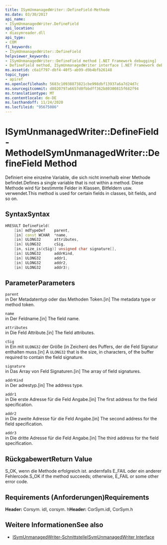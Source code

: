 ```yaml
---
title: ISymUnmanagedWriter::DefineField-Methode
ms.date: 03/30/2017
api_name:
- ISymUnmanagedWriter.DefineField
api_location:
- diasymreader.dll
api_type:
- COM
f1_keywords:
- ISymUnmanagedWriter::DefineField
helpviewer_keywords:
- ISymUnmanagedWriter::DefineField method [.NET Framework debugging]
- DefineField method, ISymUnmanagedWriter interface [.NET Framework debugging]
ms.assetid: c6a1f797-dbf4-40f5-ab99-d9b4bfb26148
topic_type:
- apiref
ms.openlocfilehash: 5683c10938873821cbe998dbf13937a6a7d24d7c
ms.sourcegitcommit: d8020797a6657d0fbbdff362b80300815f682f94
ms.translationtype: MT
ms.contentlocale: de-DE
ms.lasthandoff: 11/24/2020
ms.locfileid: "95675086"
---
```

# <a name="isymunmanagedwriterdefinefield-method"></a><span data-ttu-id="e7865-102">ISymUnmanagedWriter::DefineField-Methode</span><span class="sxs-lookup"><span data-stu-id="e7865-102">ISymUnmanagedWriter::DefineField Method</span></span>

<span data-ttu-id="e7865-103">Definiert eine einzelne Variable, die sich nicht innerhalb einer Methode befindet.</span><span class="sxs-lookup"><span data-stu-id="e7865-103">Defines a single variable that is not within a method.</span></span> <span data-ttu-id="e7865-104">Diese Methode wird für bestimmte Felder in Klassen, Bitfeldern usw. verwendet.</span><span class="sxs-lookup"><span data-stu-id="e7865-104">This method is used for certain fields in classes, bit fields, and so on.</span></span>  
  
## <a name="syntax"></a><span data-ttu-id="e7865-105">Syntax</span><span class="sxs-lookup"><span data-stu-id="e7865-105">Syntax</span></span>  
  
```cpp  
HRESULT DefineField(  
    [in] mdTypeDef    parent,  
    [in] const WCHAR  *name,  
    [in] ULONG32      attributes,  
    [in] ULONG32      cSig,  
    [in, size_is(cSig)] unsigned char signature[],  
    [in] ULONG32      addrKind,  
    [in] ULONG32      addr1,  
    [in] ULONG32      addr2,  
    [in] ULONG32      addr3);  
```  
  
## <a name="parameters"></a><span data-ttu-id="e7865-106">Parameter</span><span class="sxs-lookup"><span data-stu-id="e7865-106">Parameters</span></span>  

 `parent`  
 <span data-ttu-id="e7865-107">in Der Metadatentyp oder das Methoden Token.</span><span class="sxs-lookup"><span data-stu-id="e7865-107">[in] The metadata type or method token.</span></span>  
  
 `name`  
 <span data-ttu-id="e7865-108">in Der Feldname.</span><span class="sxs-lookup"><span data-stu-id="e7865-108">[in] The field name.</span></span>  
  
 `attributes`  
 <span data-ttu-id="e7865-109">in Die Feld Attribute.</span><span class="sxs-lookup"><span data-stu-id="e7865-109">[in] The field attributes.</span></span>  
  
 `cSig`  
 <span data-ttu-id="e7865-110">in Ein mit `ULONG32` der Größe (in Zeichen) des Puffers, der die Feld Signatur enthalten muss.</span><span class="sxs-lookup"><span data-stu-id="e7865-110">[in] A `ULONG32` that is the size, in characters, of the buffer required to contain the field signature.</span></span>  
  
 `signature`  
 <span data-ttu-id="e7865-111">in Das Array von Feld Signaturen.</span><span class="sxs-lookup"><span data-stu-id="e7865-111">[in] The array of field signatures.</span></span>  
  
 `addrKind`  
 <span data-ttu-id="e7865-112">in Der adrestyp.</span><span class="sxs-lookup"><span data-stu-id="e7865-112">[in] The address type.</span></span>  
  
 `addr1`  
 <span data-ttu-id="e7865-113">in Die erste Adresse für die Feld Angabe.</span><span class="sxs-lookup"><span data-stu-id="e7865-113">[in] The first address for the field specification.</span></span>  
  
 `addr2`  
 <span data-ttu-id="e7865-114">in Die zweite Adresse für die Feld Angabe.</span><span class="sxs-lookup"><span data-stu-id="e7865-114">[in] The second address for the field specification.</span></span>  
  
 `addr3`  
 <span data-ttu-id="e7865-115">in Die dritte Adresse für die Feld Angabe.</span><span class="sxs-lookup"><span data-stu-id="e7865-115">[in] The third address for the field specification.</span></span>  
  
## <a name="return-value"></a><span data-ttu-id="e7865-116">Rückgabewert</span><span class="sxs-lookup"><span data-stu-id="e7865-116">Return Value</span></span>  

 <span data-ttu-id="e7865-117">S_OK, wenn die Methode erfolgreich ist. andernfalls E_FAIL oder ein anderer Fehlercode.</span><span class="sxs-lookup"><span data-stu-id="e7865-117">S_OK if the method succeeds; otherwise, E_FAIL or some other error code.</span></span>  
  
## <a name="requirements"></a><span data-ttu-id="e7865-118">Requirements (Anforderungen)</span><span class="sxs-lookup"><span data-stu-id="e7865-118">Requirements</span></span>  

 <span data-ttu-id="e7865-119">**Header:** Corsym. idl, corsym. h</span><span class="sxs-lookup"><span data-stu-id="e7865-119">**Header:** CorSym.idl, CorSym.h</span></span>  
  
## <a name="see-also"></a><span data-ttu-id="e7865-120">Weitere Informationen</span><span class="sxs-lookup"><span data-stu-id="e7865-120">See also</span></span>

- [<span data-ttu-id="e7865-121">ISymUnmanagedWriter-Schnittstelle</span><span class="sxs-lookup"><span data-stu-id="e7865-121">ISymUnmanagedWriter Interface</span></span>](isymunmanagedwriter-interface.md)
